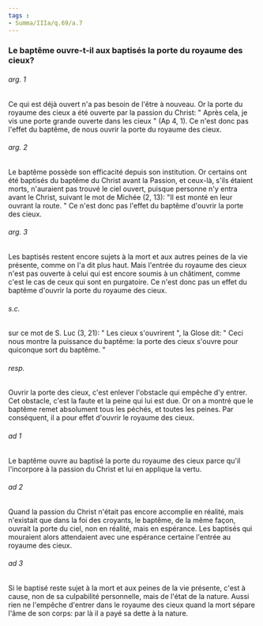 ```yaml
---
tags : 
- Summa/IIIa/q.69/a.7
---
```


### Le baptême ouvre-t-il aux baptisés la porte du royaume des cieux?

###### arg. 1
Ce qui est déjà ouvert n'a pas besoin de l'être à nouveau. Or la porte du royaume des cieux a été ouverte par la passion du Christ: " Après cela, je vis une porte grande ouverte dans les cieux " (Ap 4, 1). Ce n'est donc pas l'effet du baptême, de nous ouvrir la porte du royaume des cieux. 

###### arg. 2
Le baptême possède son efficacité depuis son institution. Or certains ont été baptisés du baptême du Christ avant la Passion, et ceux-là, s'ils étaient morts, n'auraient pas trouvé le ciel ouvert, puisque personne n'y entra avant le Christ, suivant le mot de Michée (2, 13): "Il est monté en leur ouvrant la route. " Ce n'est donc pas l'effet du baptême d'ouvrir la porte des cieux. 

###### arg. 3
Les baptisés restent encore sujets à la mort et aux autres peines de la vie présente, comme on l'a dit plus haut. Mais l'entrée du royaume des cieux n'est pas ouverte à celui qui est encore soumis à un châtiment, comme c'est le cas de ceux qui sont en purgatoire. Ce n'est donc pas un effet du baptême d'ouvrir la porte du royaume des cieux. 

###### s.c.
sur ce mot de S. Luc (3, 21): " Les cieux s'ouvrirent ", la Glose dit: " Ceci nous montre la puissance du baptême: la porte des cieux s'ouvre pour quiconque sort du baptême. " 

###### resp.
Ouvrir la porte des cieux, c'est enlever l'obstacle qui empêche d'y entrer. Cet obstacle, c'est la faute et la peine qui lui est due. Or on a montré que le baptême remet absolument tous les péchés, et toutes les peines. Par conséquent, il a pour effet d'ouvrir le royaume des cieux. 

###### ad 1
Le baptême ouvre au baptisé la porte du royaume des cieux parce qu'il l'incorpore à la passion du Christ et lui en applique la vertu. 

###### ad 2
Quand la passion du Christ n'était pas encore accomplie en réalité, mais n'existait que dans la foi des croyants, le baptême, de la même façon, ouvrait la porte du ciel, non en réalité, mais en espérance. Les baptisés qui mouraient alors attendaient avec une espérance certaine l'entrée au royaume des cieux. 

###### ad 3
Si le baptisé reste sujet à la mort et aux peines de la vie présente, c'est à cause, non de sa culpabilité personnelle, mais de l'état de la nature. Aussi rien ne l'empêche d'entrer dans le royaume des cieux quand la mort sépare l'âme de son corps: par là il a payé sa dette à la nature. 

